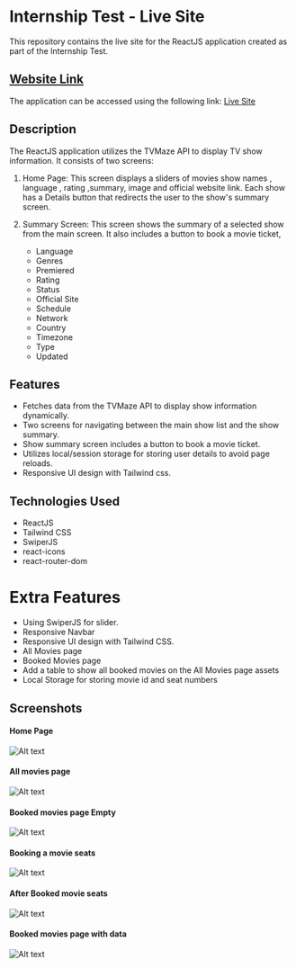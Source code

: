 # Internship Test - Live Site

This repository contains the live site for the ReactJS application created as part of the Internship Test.

## [Website Link](https://quadbtechtask.surge.sh/booked)

The application can be accessed using the following link: [Live Site](https://quadbtechtask.surge.sh/booked)

## Description

The ReactJS application utilizes the TVMaze API to display TV show information. It consists of two screens: 

1. Home Page: This screen displays a sliders of movies show names , language , rating ,summary, image and official website link. Each show has a Details button that redirects the user to the show's summary screen.

2. Summary Screen: This screen shows the summary of a selected show from the main screen. It also includes a button to book a movie ticket,
    - Language
    - Genres
    - Premiered
    - Rating
    - Status
    - Official Site
    - Schedule
    - Network
    - Country
    - Timezone
    - Type
    - Updated

## Features

- Fetches data from the TVMaze API to display show information dynamically.
- Two screens for navigating between the main show list and the show summary.
- Show summary screen includes a button to book a movie ticket.
- Utilizes local/session storage for storing user details to avoid page reloads.
- Responsive UI design with Tailwind css.

## Technologies Used

- ReactJS
- Tailwind CSS
- SwiperJS
- react-icons
- react-router-dom

# Extra Features
- Using SwiperJS for slider.
- Responsive Navbar 
- Responsive UI design with Tailwind CSS.
- All Movies page
- Booked Movies page
- Add a table to show all booked movies on the All Movies page
assets
- Local Storage for storing movie id and seat numbers


## Screenshots

#### Home Page
 ![Alt text](https://i.ibb.co/RvCzVBL/Screenshot-190.png)

#### All movies page
 ![Alt text](https://i.ibb.co/f2F3MS1/Screenshot-191.png)

#### Booked movies page Empty
 ![Alt text](https://i.ibb.co/hZvk0nC/Screenshot-192.png)


#### Booking a movie seats
 ![Alt text](https://i.ibb.co/zh4fhwd/Screenshot-193.png)

#### After Booked movie seats
 ![Alt text](
https://i.ibb.co/HqhYsnk/Screenshot-194.png)

#### Booked movies page with data
 ![Alt text](https://i.ibb.co/sWNS5nD/Screenshot-195.png)
 





